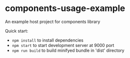# components-usage-example
An example host project for components library

Quick start:

  * `npm install` to install dependencies
  * `npm start` to start development server at 9000 port
  * `npm run build` to build minifyed bundle in 'dist' directory
